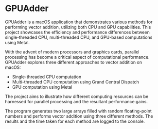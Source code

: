 # GPUAdder

GPUAdder is a macOS application that demonstrates various methods for performing vector addition, utilizing both CPU and GPU capabilities. This project showcases the efficiency and performance differences between single-threaded CPU, multi-threaded CPU, and GPU-based computations using Metal.

With the advent of modern processors and graphics cards, parallel processing has become a critical aspect of computational performance. GPUAdder explores three different approaches to vector addition on macOS:

- Single-threaded CPU computation
- Multi-threaded CPU computation using Grand Central Dispatch
- GPU computation using Metal

The project aims to illustrate how different computing resources can be harnessed for parallel processing and the resultant performance gains.

The program generates two large arrays filled with random floating-point numbers and performs vector addition using three different methods. The results and the time taken for each method are logged to the console.
